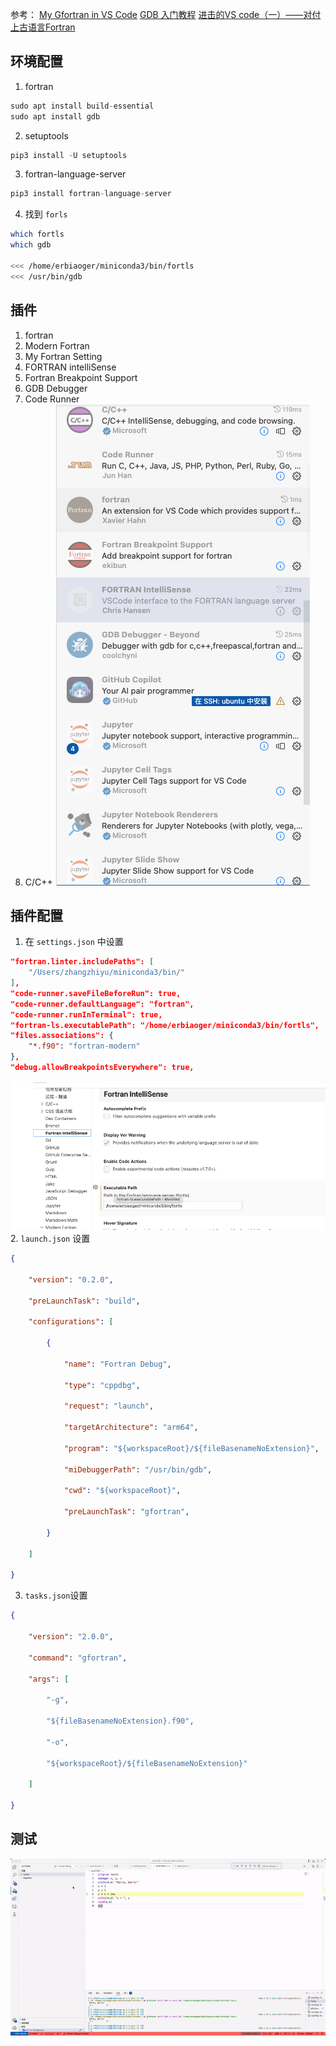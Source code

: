 <!--
This is a sample markdown to demonstrate how to configurate vscode and gfortran.

Author: Zhang Zhiyu
Email: erbiaoger@gmail.com
Created: 2023/4/10 11:12
Version: 1.0.0
-->
参考：
[My Gfortran in VS Code](https://mp.weixin.qq.com/s/DMZWzNgUJH9oRTX4xnh4lA)
[GDB 入门教程](https://oi.men.ci/gnu-debugger/)
[进击的VS code（一）——对付上古语言Fortran](https://zhuanlan.zhihu.com/p/362664913)
## 环境配置
1. fortran 
```python
sudo apt install build-essential
sudo apt install gdb
```
2. setuptools
```python
pip3 install -U setuptools
```
3. fortran-language-server
```python
pip3 install fortran-language-server
```
4. 找到 `forls`
```sh
which fortls
which gdb

<<< /home/erbiaoger/miniconda3/bin/fortls
<<< /usr/bin/gdb
```

## 插件
1. fortran
2. Modern Fortran
3. My Fortran Setting
4. FORTRAN intelliSense
5. Fortran Breakpoint Support
6. GDB Debugger
7. Code Runner
8. C/C++
![](https://raw.githubusercontent.com/erbiaoger/PicGo/main/20230404/202304101059310.png)

## 插件配置
1. 在 `settings.json` 中设置
```json
"fortran.linter.includePaths": [
	"/Users/zhangzhiyu/miniconda3/bin/"
],
"code-runner.saveFileBeforeRun": true,
"code-runner.defaultLanguage": "fortran",
"code-runner.runInTerminal": true,
"fortran-ls.executablePath": "/home/erbiaoger/miniconda3/bin/fortls",
"files.associations": {
	"*.f90": "fortran-modern"
},
"debug.allowBreakpointsEverywhere": true,
```
![](https://raw.githubusercontent.com/erbiaoger/PicGo/main/20230404/202304101103302.png)
2. `launch.json` 设置
```json
{

	"version": "0.2.0",

	"preLaunchTask": "build",

	"configurations": [

		{

			"name": "Fortran Debug",

			"type": "cppdbg",

			"request": "launch",

			"targetArchitecture": "arm64",

			"program": "${workspaceRoot}/${fileBasenameNoExtension}",

			"miDebuggerPath": "/usr/bin/gdb",

			"cwd": "${workspaceRoot}",

			"preLaunchTask": "gfortran",

		}

	]

}
```
3. `tasks.json`设置
```json
{

	"version": "2.0.0",

	"command": "gfortran",

	"args": [

		"-g",

		"${fileBasenameNoExtension}.f90",

		"-o",

		"${workspaceRoot}/${fileBasenameNoExtension}"

	]

}
```

## 测试
![](https://raw.githubusercontent.com/erbiaoger/PicGo/main/20230404/202304101312847.gif)